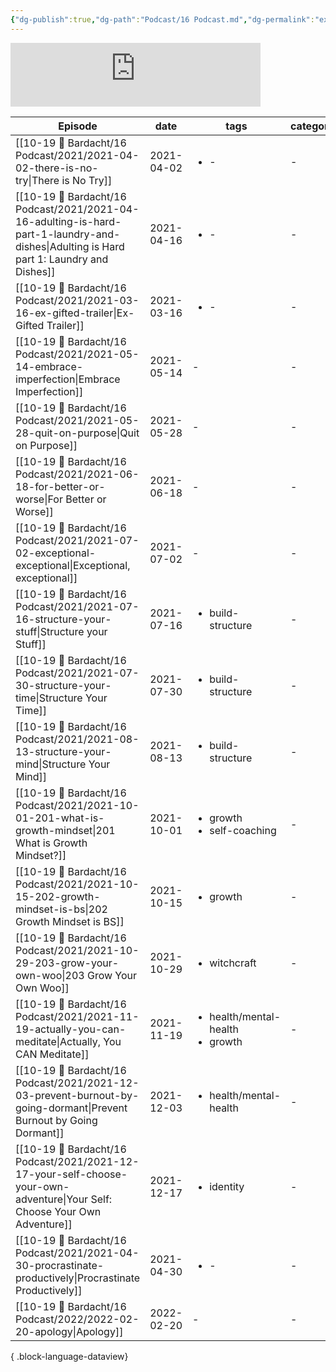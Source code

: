 ```yaml
---
{"dg-publish":true,"dg-path":"Podcast/16 Podcast.md","dg-permalink":"exgifted","permalink":"/exgifted/","title":"📌 Ex-Gifted Podcast","pinned":true,"contentClasses":"cards","noteIcon":"","created":"","updated":"2023-07-17T02:04:46.436-04:00"}
---
```



<iframe src="https://podcasters.spotify.com/pod/show/exgifted/embed" height="102px" width="400px" frameborder="0" scrolling="no"></iframe>


| Episode                                                                                                                                     | date       | tags                                                  | categories |
| ------------------------------------------------------------------------------------------------------------------------------------------- | ---------- | ----------------------------------------------------- | ---------- |
| [[10-19 💢 Bardacht/16 Podcast/2021/2021-04-02-there-is-no-try\|There is No Try]]                                                        | 2021-04-02 | <ul><li>\-</li></ul>                                  | \-         |
| [[10-19 💢 Bardacht/16 Podcast/2021/2021-04-16-adulting-is-hard-part-1-laundry-and-dishes\|Adulting is Hard part 1: Laundry and Dishes]] | 2021-04-16 | <ul><li>\-</li></ul>                                  | \-         |
| [[10-19 💢 Bardacht/16 Podcast/2021/2021-03-16-ex-gifted-trailer\|Ex-Gifted Trailer]]                                                    | 2021-03-16 | <ul><li>\-</li></ul>                                  | \-         |
| [[10-19 💢 Bardacht/16 Podcast/2021/2021-05-14-embrace-imperfection\|Embrace Imperfection]]                                              | 2021-05-14 | \-                                                    | \-         |
| [[10-19 💢 Bardacht/16 Podcast/2021/2021-05-28-quit-on-purpose\|Quit on Purpose]]                                                        | 2021-05-28 | \-                                                    | \-         |
| [[10-19 💢 Bardacht/16 Podcast/2021/2021-06-18-for-better-or-worse\|For Better or Worse]]                                                | 2021-06-18 | \-                                                    | \-         |
| [[10-19 💢 Bardacht/16 Podcast/2021/2021-07-02-exceptional-exceptional\|Exceptional, exceptional]]                                       | 2021-07-02 | \-                                                    | \-         |
| [[10-19 💢 Bardacht/16 Podcast/2021/2021-07-16-structure-your-stuff\|Structure your Stuff]]                                              | 2021-07-16 | <ul><li>build-structure</li></ul>                     | \-         |
| [[10-19 💢 Bardacht/16 Podcast/2021/2021-07-30-structure-your-time\|Structure Your Time]]                                                | 2021-07-30 | <ul><li>build-structure</li></ul>                     | \-         |
| [[10-19 💢 Bardacht/16 Podcast/2021/2021-08-13-structure-your-mind\|Structure Your Mind]]                                                | 2021-08-13 | <ul><li>build-structure</li></ul>                     | \-         |
| [[10-19 💢 Bardacht/16 Podcast/2021/2021-10-01-201-what-is-growth-mindset\|201 What is Growth Mindset?]]                                 | 2021-10-01 | <ul><li>growth</li><li>self-coaching</li></ul>        | \-         |
| [[10-19 💢 Bardacht/16 Podcast/2021/2021-10-15-202-growth-mindset-is-bs\|202 Growth Mindset is BS]]                                      | 2021-10-15 | <ul><li>growth</li></ul>                              | \-         |
| [[10-19 💢 Bardacht/16 Podcast/2021/2021-10-29-203-grow-your-own-woo\|203 Grow Your Own Woo]]                                            | 2021-10-29 | <ul><li>witchcraft</li></ul>                          | \-         |
| [[10-19 💢 Bardacht/16 Podcast/2021/2021-11-19-actually-you-can-meditate\|Actually, You CAN Meditate]]                                   | 2021-11-19 | <ul><li>health/mental-health</li><li>growth</li></ul> | \-         |
| [[10-19 💢 Bardacht/16 Podcast/2021/2021-12-03-prevent-burnout-by-going-dormant\|Prevent Burnout by Going Dormant]]                      | 2021-12-03 | <ul><li>health/mental-health</li></ul>                | \-         |
| [[10-19 💢 Bardacht/16 Podcast/2021/2021-12-17-your-self-choose-your-own-adventure\|Your Self: Choose Your Own Adventure]]               | 2021-12-17 | <ul><li>identity</li></ul>                            | \-         |
| [[10-19 💢 Bardacht/16 Podcast/2021/2021-04-30-procrastinate-productively\|Procrastinate Productively]]                                  | 2021-04-30 | <ul><li>\-</li></ul>                                  | \-         |
| [[10-19 💢 Bardacht/16 Podcast/2022/2022-02-20-apology\|Apology]]                                                                        | 2022-02-20 | \-                                                    | \-         |

{ .block-language-dataview}